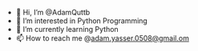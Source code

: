 - 👋 Hi, I’m @AdamQuttb 
- 👀 I’m interested in Python Programming
- 🌱 I’m currently learning Python
- 📫 How to reach me @adam.yasser.0508@gmail.om

<!---
AdamQuttb/AdamQuttb is a ✨ special ✨ repository because its `README.md` (this file) appears on your GitHub profile.
You can click the Preview link to take a look at your changes.
--->
